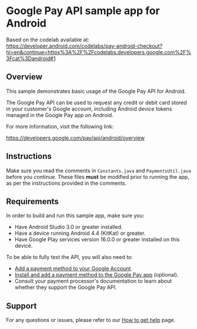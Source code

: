 # Google Pay API sample app for Android

Based on the codelab available at:
https://developer.android.com/codelabs/pay-android-checkout?hl=en&continue=https%3A%2F%2Fcodelabs.developers.google.com%2F%3Fcat%3Dandroid#1
## Overview
This sample demonstrates basic usage of the Google Pay API for Android.

The Google Pay API can be used to request any credit or debit card stored in
your customer's Google account, including Android device tokens managed in
the Google Pay app on Android.

For more information, visit the following link:

https://developers.google.com/pay/api/android/overview

## Instructions

Make sure you read the comments in `Constants.java` and `PaymentsUtil.java` before
you continue. These files **must** be modified prior to running the app, as per
the instructions provided in the comments.

## Requirements

In order to build and run this sample app, make sure you:

-   Have Android Studio 3.0 or greater installed.
-   Have a device running Android 4.4 (KitKat) or greater.
-   Have Google Play services version 16.0.0 or greater installed on this device.

To be able to fully test the API, you will also need to:

-   [Add a payment method to your Google Account](https://support.google.com/pay/answer/7625139).
-   [Install and add a payment method to the Google Pay app](https://support.google.com/pay/answer/7625139?co=GENIE.Platform%3DAndroid) (optional).
-   Consult your payment processor's documentation to learn about whether they support the Google Pay API.

## Support

For any questions or issues, please refer to our [How to get help](https://developers.google.com/pay/api/support) page. 
